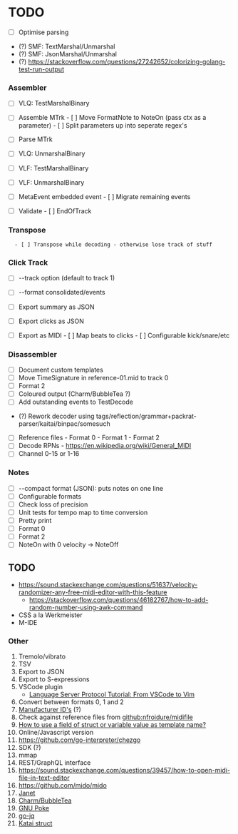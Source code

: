 # TODO

- [ ] Optimise parsing
- (?) SMF: TextMarshal/Unmarshal
- (?) SMF: JsonMarshal/Unmarshal
- (?) https://stackoverflow.com/questions/27242652/colorizing-golang-test-run-output

### Assembler
- [ ] VLQ: TestMarshalBinary

- [ ] Assemble MTrk
      - [ ] Move FormatNote to NoteOn (pass ctx as a parameter)
      - [ ] Split parameters up into seperate regex's
- [ ] Parse MTrk
- [ ] VLQ: UnmarshalBinary
- [ ] VLF: TestMarshalBinary
- [ ] VLF: UnmarshalBinary
- [ ] MetaEvent embedded event
      - [ ] Migrate remaining events
- [ ] Validate
      - [ ] EndOfTrack

### Transpose
      - [ ] Transpose while decoding - otherwise lose track of stuff 

### Click Track

- [ ] --track option (default to track 1)
- [ ] --format consolidated/events
- [ ] Export summary as JSON
- [ ] Export clicks as JSON
- [ ] Export as MIDI
      - [ ] Map beats to clicks
      - [ ] Configurable kick/snare/etc


### Disassembler

- [ ] Document custom templates
- [ ] Move TimeSignature in reference-01.mid to track 0
- [ ] Format 2
- [ ] Coloured output (Charm/BubbleTea ?)
- [ ] Add outstanding events to TestDecode
- (?) Rework decoder using tags/reflection/grammar+packrat-parser/kaitai/binpac/somesuch
- [ ] Reference files
      - Format 0
      - Format 1
      - Format 2
- [ ] Decode RPNs
      - https://en.wikipedia.org/wiki/General_MIDI
- [ ] Channel 0-15 or 1-16

### Notes 

- [ ] --compact format (JSON): puts notes on one line
- [ ] Configurable formats
- [ ] Check loss of precision
- [ ] Unit tests for tempo map to time conversion
- [ ] Pretty print
- [ ] Format 0
- [ ] Format 2
- [ ] NoteOn with 0 velocity -> NoteOff

## TODO

- https://sound.stackexchange.com/questions/51637/velocity-randomizer-any-free-midi-editor-with-this-feature
  - https://stackoverflow.com/questions/46182767/how-to-add-random-number-using-awk-command
- CSS a la Werkmeister
- M-IDE

### Other

1.  Tremolo/vibrato
2.  TSV
3.  Export to JSON
4.  Export to S-expressions
5.  VSCode plugin
    -  [Language Server Protocol Tutorial: From VSCode to Vim](https://www.toptal.com/javascript/language-server-protocol-tutorial)
6.  Convert between formats 0, 1 and 2
7.  [Manufacturer ID's](https://www.midi.org/specifications-old/category/reference-tables) (?)
8.  Check against reference files from [github:nfroidure/midifile](https://github.com/nfroidure/midifile)
9.  [How to use a field of struct or variable value as template name?](https://stackoverflow.com/questions/28830543/how-to-use-a-field-of-struct-or-variable-value-as-template-name)
10. Online/Javascript version
12. https://github.com/go-interpreter/chezgo
13. SDK (?)
14. mmap
15. REST/GraphQL interface
16. https://sound.stackexchange.com/questions/39457/how-to-open-midi-file-in-text-editor
17. https://github.com/mido/mido
18. [Janet](https://janet-lang.org)
19. [Charm/BubbleTea](https://dlvhdr.me/posts/the-renaissance-of-the-command-line)
20. [GNU Poke](https://youtu.be/Nwb_8VJ5ZeQ)
21. [go-jq](https://github.com/itchyny/gojq)
22. [Katai struct](https://kaitai.io/)
